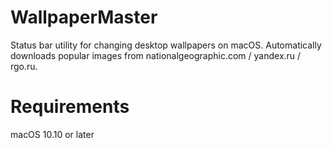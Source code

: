 # WallpaperMaster

Status bar utility for changing desktop wallpapers on macOS.
Automatically downloads popular images from nationalgeographic.com / yandex.ru / rgo.ru.

# Requirements

macOS 10.10 or later

